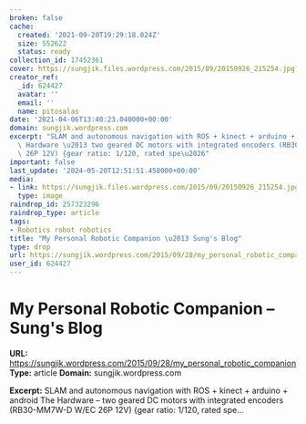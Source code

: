 ```yaml
---
broken: false
cache:
  created: '2021-09-20T19:29:18.024Z'
  size: 552622
  status: ready
collection_id: 17452361
cover: https://sungjik.files.wordpress.com/2015/09/20150926_215254.jpg?w=640
creator_ref:
  _id: 624427
  avatar: ''
  email: ''
  name: pitosalas
date: '2021-04-06T13:40:23.040000+00:00'
domain: sungjik.wordpress.com
excerpt: "SLAM and autonomous navigation with ROS + kinect + arduino + android The\
  \ Hardware \u2013 two geared DC motors with integrated encoders (RB30-MM7W-D W/EC\
  \ 26P 12V) {gear ratio: 1/120, rated spe\u2026"
important: false
last_update: '2024-05-20T12:51:51.458000+00:00'
media:
- link: https://sungjik.files.wordpress.com/2015/09/20150926_215254.jpg?w=640
  type: image
raindrop_id: 257323296
raindrop_type: article
tags:
- Robotics robot robotics
title: "My Personal Robotic Companion \u2013 Sung's Blog"
type: drop
url: https://sungjik.wordpress.com/2015/09/28/my_personal_robotic_companion
user_id: 624427
---
```


# My Personal Robotic Companion – Sung's Blog

**URL:** https://sungjik.wordpress.com/2015/09/28/my_personal_robotic_companion
**Type:** article
**Domain:** sungjik.wordpress.com

**Excerpt:** SLAM and autonomous navigation with ROS + kinect + arduino + android The Hardware – two geared DC motors with integrated encoders (RB30-MM7W-D W/EC 26P 12V) {gear ratio: 1/120, rated spe…
